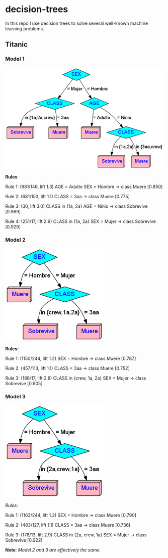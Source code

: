 # decision-trees

In this repo I use decision trees to solve several well-known machine learning problems.


## Titanic

### Model 1
![Titanic model 1](titanic-model-1.png)

**Rules**:

Rule 1: (981/146, lift 1.3)
	AGE = Adulto
	SEX = Hombre
	->  class Muere  [0.850]

Rule 2: (681/153, lift 1.1)
	CLASS = 3aa
	->  class Muere  [0.775]

Rule 3: (30, lift 3.0)
	CLASS in {1a, 2a}
	AGE = Ninio
	->  class Sobrevive  [0.969]

Rule 4: (251/17, lift 2.9)
	CLASS in {1a, 2a}
	SEX = Mujer
	->  class Sobrevive  [0.929]


### Model 2
![Titanic model 2](titanic-model-2.png)

**Rules:**

Rule 1: (1150/244, lift 1.2)
	SEX = Hombre
	->  class Muere  [0.787]

Rule 2: (457/113, lift 1.1)
	CLASS = 3aa
	->  class Muere  [0.752]

Rule 3: (188/17, lift 2.8)
	CLASS in {crew, 1a, 2a}
	SEX = Mujer
	->  class Sobrevive  [0.905]

### Model 3
![Titanic model 3](titanic-model-3.png)


*Rules:*

Rule 1: (1163/244, lift 1.2)
	SEX = Hombre
	->  class Muere  [0.790]

Rule 2: (483/127, lift 1.1)
	CLASS = 3aa
	->  class Muere  [0.736]

Rule 3: (178/13, lift 2.9)
	CLASS in {2a, crew, 1a}
	SEX = Mujer
	->  class Sobrevive  [0.922]
 
 
**Note**: *Model 2 and 3 are effectively the same.* 
